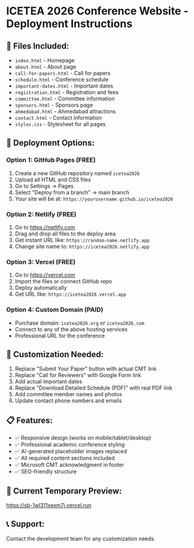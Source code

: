 # ICETEA 2026 Conference Website - Deployment Instructions

## 📁 Files Included:
- `index.html` - Homepage
- `about.html` - About page
- `call-for-papers.html` - Call for papers
- `schedule.html` - Conference schedule
- `important-dates.html` - Important dates
- `registration.html` - Registration and fees
- `committee.html` - Committee information
- `sponsors.html` - Sponsors page
- `ahmedabad.html` - Ahmedabad attractions
- `contact.html` - Contact information
- `styles.css` - Stylesheet for all pages

## 🚀 Deployment Options:

### Option 1: GitHub Pages (FREE)
1. Create a new GitHub repository named `icetea2026`
2. Upload all HTML and CSS files
3. Go to Settings → Pages
4. Select "Deploy from a branch" → main branch
5. Your site will be at: `https://yourusername.github.io/icetea2026`

### Option 2: Netlify (FREE)
1. Go to https://netlify.com
2. Drag and drop all files to the deploy area
3. Get instant URL like: `https://random-name.netlify.app`
4. Change site name to: `https://icetea2026.netlify.app`

### Option 3: Vercel (FREE)
1. Go to https://vercel.com
2. Import the files or connect GitHub repo
3. Deploy automatically
4. Get URL like: `https://icetea2026.vercel.app`

### Option 4: Custom Domain (PAID)
- Purchase domain: `icetea2026.org` or `icetea2026.com`
- Connect to any of the above hosting services
- Professional URL for the conference

## 🔧 Customization Needed:
1. Replace "Submit Your Paper" button with actual CMT link
2. Replace "Call for Reviewers" with Google Form link
3. Add actual important dates
4. Replace "Download Detailed Schedule (PDF)" with real PDF link
5. Add committee member names and photos
6. Update contact phone numbers and emails

## 📋 Features:
- ✅ Responsive design (works on mobile/tablet/desktop)
- ✅ Professional academic conference styling
- ✅ AI-generated placeholder images replaced
- ✅ All required content sections included
- ✅ Microsoft CMT acknowledgment in footer
- ✅ SEO-friendly structure

## 🔗 Current Temporary Preview:
https://sb-1wl311xexm7j.vercel.run

## 📞 Support:
Contact the development team for any customization needs.